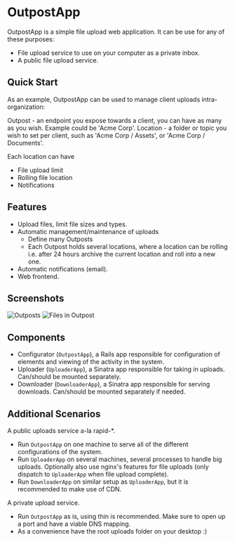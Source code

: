 OutpostApp
==========

OutpostApp is a simple file upload web application. It can be use for any of these purposes:
- File upload service to use on your computer as a private inbox.
- A public file upload service.


Quick Start
-----------

As an example, OutpostApp can be used to manage client uploads intra-organization:

Outpost - an endpoint you expose towards a client, you can have as many as you wish. Example could be 'Acme Corp'.
Location - a folder or topic you wish to set per client, such as 'Acme Corp / Assets', or 'Acme Corp / Documents'.

Each location can have

* File upload limit
* Rolling file location 
* Notifications


Features
--------

* Upload files, limit file sizes and types.
* Automatic management/maintenance of uploads
  - Define many Outposts
  - Each Outpost holds several locations, where a location can be rolling i.e. after 24 hours
    archive the current location and roll into a new one.
* Automatic notifications (email).
* Web frontend.

Screenshots
-----------
![Outposts](https://github.com/jondot/outpost/raw/develop/doc/outpost1.jpg "Outposts")
![Files in Outpost](https://github.com/jondot/outpost/raw/develop/doc/outpost2.jpg "Files in Outpost")


Components
----------

* Configurator (`OutpostApp`), a Rails app responsible for configuration of elements and
  viewing of the activity in the system.
* Uploader (`UploaderApp`), a Sinatra app responsible for taking in uploads. Can/should be
  mounted separately.
* Downloader (`DownloaderApp`), a Sinatra app responsible for serving downloads. Can/should be
  mounted separately if needed.

Additional Scenarios
--------------------
A public uploads service a-la rapid-*.

* Run `OutpostApp` on one machine to serve all of the different configurations of the system.
* Run `UploaderApp` on several machines, several processes to handle big uploads. Optionally also
  use nginx's features for file uploads (only dispatch to `UploaderApp` when file upload complete).
* Run `DownloaderApp` on similar setup as `UploaderApp`, but it is recommended to make use of CDN.

A private upload service.

* Run `OutpostApp` as is, using thin is recommended. Make sure to open up a port and have a viable
  DNS mapping.
* As a convenience have the root uploads folder on your desktop :)

